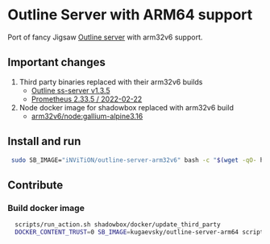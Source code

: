 # Outline Server with ARM64 support

Port of fancy Jigsaw [Outline server](https://github.com/Jigsaw-Code/outline-server) with arm32v6 support.

## Important changes

1. Third party binaries replaced with their arm32v6 builds
    * [Outline ss-server v1.3.5](https://github.com/Jigsaw-Code/outline-ss-server/releases/tag/v1.3.5)
    * [Prometheus 2.33.5 / 2022-02-22](https://github.com/prometheus/prometheus/releases/tag/v2.33.5)
2. Node docker image for shadowbox replaced with arm32v6 build 
    * [arm32v6/node:gallium-alpine3.16](https://hub.docker.com/r/arm32v6/node/)

## Install and run

 ```bash
  sudo SB_IMAGE="iNViTiON/outline-server-arm32v6" bash -c "$(wget -qO- https://raw.githubusercontent.com/iNViTiON/outline-server-arm32/master/src/server_manager/install_scripts/install_server.sh)"
```

## Contribute

### Build docker image

```bash 
  scripts/run_action.sh shadowbox/docker/update_third_party
  DOCKER_CONTENT_TRUST=0 SB_IMAGE=kugaevsky/outline-server-arm64 scripts/run_action.sh shadowbox/docker/build
```
